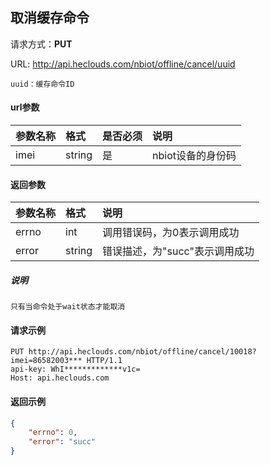 ﻿取消缓存命令
---
请求方式：**PUT**

URL: http://api.heclouds.com/nbiot/offline/cancel/uuid

    uuid：缓存命令ID


#### url参数
参数名称 | 格式 | 是否必须 | 说明
:- | :- | :- | :- 
imei | string | 是 | nbiot设备的身份码

#### 返回参数
参数名称 | 格式 | 说明
:- | :- | :- 
errno | int | 调用错误码，为0表示调用成功
error | string | 错误描述，为"succ"表示调用成功

##### 说明
```
只有当命令处于wait状态才能取消
```

#### 请求示例
```text
PUT http://api.heclouds.com/nbiot/offline/cancel/10018?imei=86582003*** HTTP/1.1
api-key: WhI*************v1c=
Host: api.heclouds.com

```

#### 返回示例
```json
{
	"errno": 0,
	"error": "succ"
}
```
